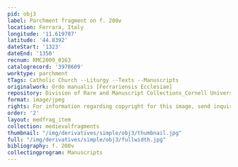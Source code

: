 ```yaml
---
pid: obj3
label: Parchment fragment on f. 200v
location: Ferrara, Italy
longitude: '11.619787'
latitude: '44.8392'
dateStart: '1323'
dateEnd: '1350'
recnum: RMC2009_0163
catalogrecord: '3978609'
worktype: parchment
tTags: Catholic Church --Liturgy --Texts --Manuscripts
originalwork: Ordo manualis [Ferrariensis Ecclesiae]
repository: Division of Rare and Manuscript Collections_Cornell University Library
format: image/jpeg
rights: For information regarding copyright for this image, send inquiries to rarerepro@cornell.edu
order: '2'
layout: medfrag_item
collection: medievalfragments
thumbnail: "/img/derivatives/simple/obj3/thumbnail.jpg"
full: "/img/derivatives/simple/obj3/fullwidth.jpg"
bibliography: f. 200v
collectingprogram: Manuscripts
---
```

